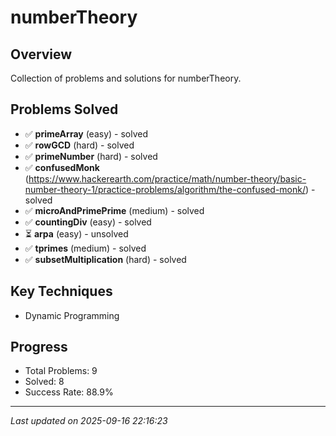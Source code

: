 # numberTheory

## Overview
Collection of problems and solutions for numberTheory.

## Problems Solved
- ✅ **primeArray** (easy) - solved
- ✅ **rowGCD** (hard) - solved
- ✅ **primeNumber** (hard) - solved
- ✅ **confusedMonk** (https://www.hackerearth.com/practice/math/number-theory/basic-number-theory-1/practice-problems/algorithm/the-confused-monk/) - solved
- ✅ **microAndPrimePrime** (medium) - solved
- ✅ **countingDiv** (easy) - solved
- ⏳ **arpa** (easy) - unsolved
- ✅ **tprimes** (medium) - solved
- ✅ **subsetMultiplication** (hard) - solved

## Key Techniques
- Dynamic Programming

## Progress
- Total Problems: 9
- Solved: 8
- Success Rate: 88.9%

---
*Last updated on 2025-09-16 22:16:23*
